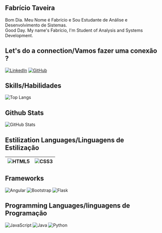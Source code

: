 ## Fabrício Taveira

Bom Dia. Meu Nome é Fabrício e Sou Estudante de Análise e Desenvolvimento de Sistemas. <br>
Good Day. My name's Fabrício, I'm Student of Analysis and Systems Development. 

## Let's do a connection/Vamos fazer uma conexão ?

[![LinkedIn](https://img.shields.io/badge/linkedin-%230077B5.svg?style=for-the-badge&logo=linkedin&logoColor=white)](https://www.linkedin.com/in/fabr%C3%ADcio-taveira-309059211/)
[![GitHub](https://img.shields.io/badge/github-%23121011.svg?style=for-the-badge&logo=github&logoColor=white)](https://github.com/fabricio176)

## Skills/Habilidades
![Top Langs](https://github-readme-stats-git-masterrstaa-rickstaa.vercel.app/api/top-langs/?username=fabriciotaveira1&bg_color=000&border_color=FFF&title_color=FFF&text_color=5F9EA0	)

## Github Stats
![GitHub Stats](https://github-readme-stats.vercel.app/api?username=fabriciotaveira1&theme=transparent&bg_color=000&border_color=FFF&show_icons=true&icon_color=30A3DC&title_color=FFF&text_color=5F9EA0)

## Estilization Languages/Linguagens de Estilização
![HTML5](https://img.shields.io/badge/HTML5-000?style=for-the-badge&logo=html5) | ![CSS3](https://img.shields.io/badge/CSS3-000?style=for-the-badge&logo=css3&logoColor=264CE4)
--------- | -------|

## Frameworks
![Angular](https://img.shields.io/badge/angular-%23DD0031.svg?style=for-the-badge&logo=angular&logoColor=white)
![Bootstrap](https://img.shields.io/badge/bootstrap-%238511FA.svg?style=for-the-badge&logo=bootstrap&logoColor=white)
![Flask](https://img.shields.io/badge/flask-%23000.svg?style=for-the-badge&logo=flask&logoColor=white)


## Programming Languages/linguagens de Programação
![JavaScript](https://img.shields.io/badge/JavaScript-000?style=for-the-badge&logo=javascript)
![Java](https://img.shields.io/badge/java-000.svg?style=for-the-badge&logo=openjdk&logoColor=red)
![Python](https://img.shields.io/badge/python-3670A0?style=for-the-badge&logo=python&logoColor=ffdd54)







